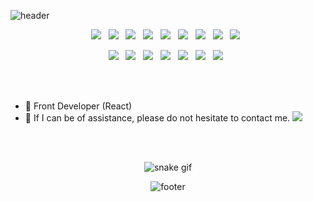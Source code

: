 <!--
**Kim-Haul/Kim-Haul** is a ✨ _special_ ✨ repository because its `README.md` (this file) appears on your GitHub profile.

Here are some ideas to get you started:

- 🔭 I’m currently working on ...
- 🌱 I’m currently learning ...
- 👯 I’m looking to collaborate on ...
- 🤔 I’m looking for help with ...
- 💬 Ask me about ...
- 📫 How to reach me: ...
- 😄 Pronouns: ...
- ⚡ Fun fact: ...
-->

![header](https://capsule-render.vercel.app/api?type=slice&color=gradient&height=250&section=header&text=JEON%20IN%20HO&fontAlign=50&fontAlignY=70&fontSize=90&fontColor=000000)

<p align="center">
  <img src="https://img.shields.io/badge/HTML5-E34F26?style=flat-square&logo=HTML5&logoColor=white"/> &nbsp
  <img src="https://img.shields.io/badge/CSS3-1572B6?style=flat-square&logo=CSS3&logoColor=white"/> &nbsp
  <img src="https://img.shields.io/badge/JavaScript-F7DF1E?style=flat-square&logo=JavaScript&logoColor=white"/> &nbsp
  <img src="https://img.shields.io/badge/Typescript-3178C6?style=flat-square&logo=TypeScript&logoColor=white"/> &nbsp
  <img src="https://img.shields.io/badge/React-61DAFB?style=flat-square&logo=react&logoColor=white"/> &nbsp
  <img src="https://img.shields.io/badge/Next.js-000000?style=flat-square&logo=Next.js&logoColor=white"/> &nbsp
  <img src="https://img.shields.io/badge/ReactNative-61DAFB?style=flat-square&logo=react&logoColor=white"/> &nbsp
  <!--   <img src="https://img.shields.io/badge/Vue.js-4FC08D?style=flat-square&logo=Vue.js&logoColor=white"/> &nbsp -->
  <img src="https://img.shields.io/badge/AWS-232F3E?style=flat-square&logo=AmazonAws&logoColor=white"> &nbsp
  <img src="https://img.shields.io/badge/Amazon S3-569A31?style=flat-square&logo=AmazonS3&logoColor=white"> &nbsp
  <!--   <img src="https://img.shields.io/badge/Node.js-339933?style=flat-square&logo=Node.js&logoColor=white"/> &nbsp -->
  <!--   <img src="https://img.shields.io/badge/bootstrap-7952B3?style=flat-square&logo=Vue.js&logoColor=white"/> &nbsp -->
</p>
<p align="center">
  <img src="https://img.shields.io/badge/JAVA-007396?style=flat-square&logo=Java&logoColor=white"> &nbsp
  <img src="https://img.shields.io/badge/SpringBoot-6DB33F?style=flat-square&logo=SpringBoot&logoColor=white"> &nbsp
  <img src="https://img.shields.io/badge/Amazon RDS-527FFF?style=flat-square&logo=AmazonRDS&logoColor=white"> &nbsp
  <img src="https://img.shields.io/badge/MySQL-4479A1?style=flat-square&logo=MySQL&logoColor=white"> &nbsp
  <img src="https://img.shields.io/badge/MariaDB-003545?style=flat-square&logo=MariaDB&logoColor=white"> &nbsp
  <img src="https://img.shields.io/badge/Redis-DC382D?style=flat-square&logo=Redis&logoColor=white"> &nbsp 
  <img src="https://img.shields.io/badge/Amazon ECS-FF9900?style=flat-square&logo=AmazonEC2&logoColor=white"> &nbsp
</p> <br/><br/>

<!-- - 📌 https://amazon-inno.netlify.app/ -->
- 🌱 Front Developer (React)
- 💬 If I can be of assistance, please do not hesitate to contact me. <a href="https://www.instagram.com/in.__ho/" target="_blank"><img src="https://img.shields.io/badge/Instagram-E4405F?style=flat-square&logo=Instagram&logoColor=white&link=https://www.instagram.com/hye_inisfree/"/></a>

<div align="center">

<!-- <a href="https://github.com/anuraghazra/github-readme-stats">
  <img src="https://github-readme-stats.vercel.app/api?username=Kim-Haul&show_icons=true&theme=radical" width="50%" />
</a> -->
  
<!-- <a href="https://github.com/Kim-Haul">
  <img src="https://github-readme-stats.vercel.app/api/top-langs/?username=Kim-Haul&langs_count=6&show_icons=true&hide_border=true&title_color=004386&icon_color=004386&layout=compact&theme=radical" />
</a> -->
  
<br/><br/>
  
<!-- [![trophy](https://github-profile-trophy.vercel.app/?username=Kim-Haul&row=1&rank=SECRET,SSS,SS,S,AAA,AA,A)](https://github.com/ryo-ma/github-profile-trophy) -->

<!-- <br/><br/> -->
  
![snake gif](https://github.com/Kim-Haul/Kim-Haul/blob/output/github-contribution-grid-snake.svg)

![footer](https://capsule-render.vercel.app/api?type=waving&color=gradient&height=120&animation=fadeIn&section=footer&text=🚗🚘🚛&fontAlign=70)



<!-- 
![Kim-Haul's github stats](https://github-readme-stats.vercel.app/api?username=Kim-Haul&show_icons=true)

[![Kim-Haul's github stats](https://github-readme-stats.vercel.app/api/top-langs/?username=Kim-Haul&show_icons=true&hide_border=true&title_color=004386&icon_color=004386&layout=compact)](https://github.com/Kim-Haul)

<img src="https://img.shields.io/badge/Android-3DDC84?style=flat-square&logo=Android&logoColor=white"/> &nbsp
<img src="https://img.shields.io/badge/MongoDB-47A248?style=flat-square&logo=MongoDB&logoColor=white"/> &nbsp 
<img src="https://img.shields.io/badge/MySQL-4479A1?style=flat-square&logo=MySQL&logoColor=white"/> &nbsp 
<img src="https://img.shields.io/badge/c++-00599C?style=flat-square&logo=c%2B%2B&logoColor=white"/> &nbsp 
<img src="https://img.shields.io/badge/Amazon AWS-232F3E?style=flat-square&logo=Amazon%20AWS&logoColor=white"/> &nbsp </p>
-->
